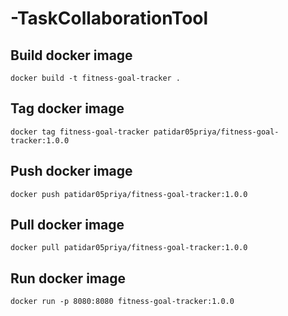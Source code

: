 # -TaskCollaborationTool


## Build docker image

``docker build -t fitness-goal-tracker .
``

## Tag docker image
``docker tag fitness-goal-tracker patidar05priya/fitness-goal-tracker:1.0.0``

## Push docker image
``docker push patidar05priya/fitness-goal-tracker:1.0.0``

## Pull docker image
``docker pull patidar05priya/fitness-goal-tracker:1.0.0``

## Run docker image
``docker run -p 8080:8080 fitness-goal-tracker:1.0.0``
